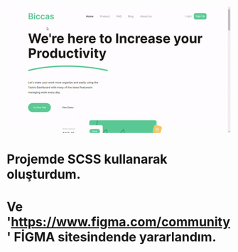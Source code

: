 <img src="./Biccas-GoogleChrome2024-03-0301-01-25-ezgif.com-video-to-gif-converter.gif" />

# Projemde SCSS kullanarak oluşturdum.
# Ve 'https://www.figma.com/community' FİGMA sitesindende yararlandım.
